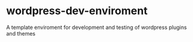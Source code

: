 # wordpress-dev-enviroment
A template enviroment for development and testing of wordpress plugins and themes
